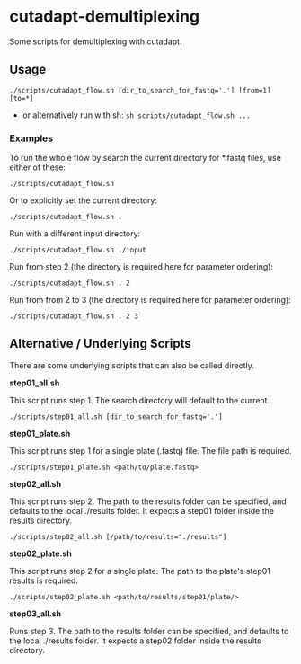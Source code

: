 # cutadapt-demultiplexing

Some scripts for demultiplexing with cutadapt.

## Usage

	./scripts/cutadapt_flow.sh [dir_to_search_for_fastq='.'] [from=1] [to=*]
	
* or alternatively run with sh: `sh scripts/cutadapt_flow.sh ...`

### Examples

To run the whole flow by search the current directory for *.fastq files, use either of these:

	./scripts/cutadapt_flow.sh
	
Or to explicitly set the current directory:

	./scripts/cutadapt_flow.sh .
	
Run with a different input directory:

	./scripts/cutadapt_flow.sh ./input

Run from step 2 (the directory is required here for parameter ordering):

	./scripts/cutadapt_flow.sh . 2
	
Run from from 2 to 3 (the directory is required here for parameter ordering):

	./scripts/cutadapt_flow.sh . 2 3
	
## Alternative / Underlying Scripts

There are some underlying scripts that can also be called directly.

**step01_all.sh**

This script runs step 1. The search directory will default to the current.

	./scripts/step01_all.sh [dir_to_search_for_fastq='.']

**step01_plate.sh**

This script runs step 1 for a single plate (.fastq) file. The file path is required.

	./scripts/step01_plate.sh <path/to/plate.fastq>
	
**step02_all.sh**

This script runs step 2. The path to the results folder can be specified, and defaults to the local ./results folder. 
It expects a step01 folder inside the results directory.

	./scripts/step02_all.sh [/path/to/results="./results"]

**step02_plate.sh**

This script runs step 2 for a single plate. The path to the plate's step01 results is required.

	./scripts/step02_plate.sh <path/to/results/step01/plate/>

**step03_all.sh**

Runs step 3. The path to the results folder can be specified, and defaults to the local ./results folder. 
It expects a step02 folder inside the results directory.


